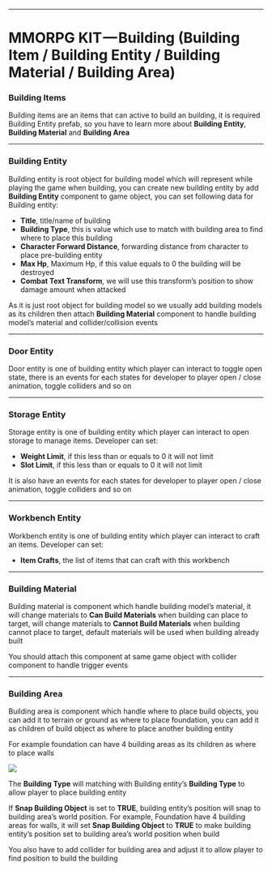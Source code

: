* * *

MMORPG KIT — Building (Building Item / Building Entity / Building Material / Building Area)
===========================================================================================

### Building Items

Building items are an items that can active to build an building, it is required Building Entity prefab, so you have to learn more about **Building Entity**, **Building Material** and **Building Area**

* * *

### Building Entity

Building entity is root object for building model which will represent while playing the game when building, you can create new building entity by add **Building Entity** component to game object, you can set following data for Building entity:

*   **Title**, title/name of building
*   **Building Type**, this is value which use to match with building area to find where to place this building
*   **Character Forward Distance**, forwarding distance from character to place pre-building entity
*   **Max Hp**, Maximum Hp, if this value equals to 0 the building will be destroyed
*   **Combat Text Transform**, we will use this transform’s position to show damage amount when attacked

As it is just root object for building model so we usually add building models as its children then attach **Building Material** component to handle building model’s material and collider/collision events

* * *

### Door Entity

Door entity is one of building entity which player can interact to toggle open state, there is an events for each states for developer to player open / close animation, toggle colliders and so on

* * *

### Storage Entity

Storage entity is one of building entity which player can interact to open storage to manage items. Developer can set:

*   **Weight Limit**, if this less than or equals to 0 it will not limit
*   **Slot Limit**, if this less than or equals to 0 it will not limit

It is also have an events for each states for developer to player open / close animation, toggle colliders and so on

* * *

### Workbench Entity

Workbench entity is one of building entity which player can interact to craft an items. Developer can set:

*   **Item Crafts**, the list of items that can craft with this workbench

* * *

### Building Material

Building material is component which handle building model’s material, it will change materials to **Can Build Materials** when building can place to target, will change materials to **Cannot Build Materials** when building cannot place to target, default materials will be used when building already built

You should attach this component at same game object with collider component to handle trigger events

* * *

### Building Area

Building area is component which handle where to place build objects, you can add it to terrain or ground as where to place foundation, you can add it as children of build object as where to place another building entity

For example foundation can have 4 building areas as its children as where to place walls

![](https://cdn-images-1.medium.com/max/1600/0*fr-UNDnavAv3Z5n6)

The **Building Type** will matching with Building entity’s **Building Type** to allow player to place building entity

If **Snap Building Object** is set to **TRUE**, building entity’s position will snap to building area’s world position. For example, Foundation have 4 building areas for walls, it will set **Snap Building Object** to **TRUE** to make building entity’s position set to building area’s world position when build

You also have to add collider for building area and adjust it to allow player to find position to build the building